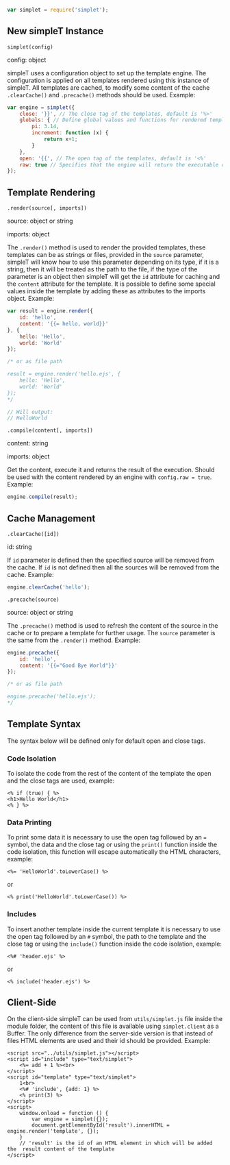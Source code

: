 ```javascript
var simplet = require('simplet');
```

## New simpleT Instance
`simplet(config)`

config: object

simpleT uses a configuration object to set up the template engine. The configuration is applied on all templates rendered using this instance of simpleT. All templates are cached, to modify some content of the cache `.clearCache()` and `.precache()` methods should be used. Example:
```javascript
var engine = simplet({
    close: '}}', // The close tag of the templates, default is '%>'
    globals: { // Define global values and functions for rendered templates
        pi: 3.14,
        increment: function (x) {
            return x+1;
        }
    },
    open: '{{', // The open tag of the templates, default is '<%'
    raw: true // Specifies that the engine will return the executable content of the template, not the result, default is false
});
```

## Template Rendering
`.render(source[, imports])`

source: object or string

imports: object

The `.render()` method is used to render the provided templates, these templates can be as strings or files, provided in the `source` parameter, simpleT will know how to use this parameter depending on its type, if it is a string, then it will be treated as the path to the file, if the type of the parameter is an object then simpleT will get the `id` attribute for caching and the `content` attribute for the template. It is possible to define some special values inside the template by adding these as attributes to the imports object. Example:
```javascript
var result = engine.render({
    id: 'hello',
    content: '{{= hello, world}}'
}, {
    hello: 'Hello',
    world: 'World'
});

/* or as file path

result = engine.render('hello.ejs', {
    hello: 'Hello',
    world: 'World'
});
*/

// Will output:
// HelloWorld
```

`.compile(content[, imports])`

content: string

imports: object

Get the content, execute it and returns the result of the execution. Should be used with the content rendered by an engine with `config.raw = true`. Example:
```javascript
engine.compile(result);
```
## Cache Management
`.clearCache([id])`

id: string

If `id` parameter is defined then the specified source will be removed from the cache. If `id` is not defined then all the sources will be removed from the cache. Example:
```javascript
engine.clearCache('hello');
```

`.precache(source)`

source: object or string

The `.precache()` method is used to refresh the content of the source in the cache or to prepare a template for further usage. The `source` parameter is the same from the `.render()` method. Example:
```javascript
engine.precache({
    id: 'hello',
    content: '{{="Good Bye World"}}'
});

/* or as file path

engine.precache('hello.ejs');
*/
```
## Template Syntax
The syntax below will be defined only for default open and close tags.
### Code Isolation
To isolate the code from the rest of the content of the template the open and the close tags are used, example:

	<% if (true) { %>
	<h1>Hello World</h1>
	<% } %>

### Data Printing
To print some data it is necessary to use the open tag followed by an `=` symbol, the data and the close tag or using the `print()` function inside the code isolation, this function will escape automatically the HTML characters, example:

	<%= 'HelloWorld'.toLowerCase() %>

or

	<% print('HelloWorld'.toLowerCase()) %>

### Includes
To insert another template inside the current template it is necessary to use the open tag followed by an `#` symbol, the path to the template and the close tag or using the `include()` function inside the code isolation, example:

	<%# 'header.ejs' %>

or

	<% include('header.ejs') %>
## Client-Side
On the client-side simpleT can be used from `utils/simplet.js` file inside the module folder, the content of this file is available using `simplet.client` as a Buffer. The only difference from the server-side version is that instead of files HTML elements are used and their id should be provided. Example:

	<script src="../utils/simplet.js"></script>
	<script id="include" type="text/simplet">
		<%= add + 1 %><br>
	</script>
	<script id="template" type="text/simplet">
		1<br>
		<%# 'include', {add: 1} %>
		<% print(3) %>
	</script>
	<script>
		window.onload = function () {
			var engine = simplet({});
			document.getElementById('result').innerHTML = engine.render('template', {});
		}
		// 'result' is the id of an HTML element in which will be added the  result content of the template
	</script>